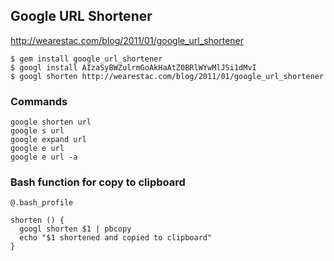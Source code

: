 ## Google URL Shortener

<http://wearestac.com/blog/2011/01/google_url_shortener>


    $ gem install google_url_shortener
    $ googl install AIzaSyBWZulrmGoAkHaAtZ0BRlWYwMlJSi1dMvI
    $ googl shorten http://wearestac.com/blog/2011/01/google_url_shortener
    
### Commands

    google shorten url
    google s url
    google expand url
    google e url
    google e url -a
    
### Bash function for copy to clipboard

    @.bash_profile
    
    shorten () {
      googl shorten $1 | pbcopy
      echo "$1 shortened and copied to clipboard"
    }

